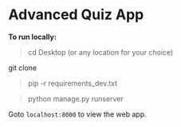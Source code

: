 # Advanced Quiz App

**To run locally:**  
>  cd Desktop (or any location for your choice)  
    
  git clone 

>  pip -r requirements_dev.txt  

>  python manage.py runserver  

Goto `localhost:8000` to view the web app.
